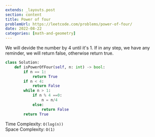 ```yaml
---
extends: _layouts.post
section: content
title: Power of four
problemUrl: https://leetcode.com/problems/power-of-four/
date: 2022-08-22
categories: [math-and-geometry]
---
```


We will devide the number by 4 until it's 1. If in any step, we have any reminder, we will return false, otherwise return true.

```python
class Solution:
    def isPowerOfFour(self, n: int) -> bool:
        if n == 1:
            return True
        if n < 4:
            return False
        while n > 1:
            if n % 4 ==0:
                n = n/4
            else:
                return False
        return True
```

Time Complexity: `O(log(n))` <br/>
Space Complexity: `O(1)`